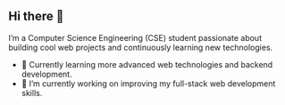 ## Hi there 👋
I’m a Computer Science Engineering (CSE) student passionate about building cool web projects and continuously learning new technologies.
- 🌱 Currently learning more advanced web technologies and backend development.
- 🔭 I’m currently working on improving my full-stack web development skills.

<!--
**Meghana-Yarlagadda/Meghana-Yarlagadda** is a ✨ _special_ ✨ repository because its `README.md` (this file) appears on your GitHub profile.

Here are some ideas to get you started:

- 🔭 I’m currently working on ...
- 🌱 I’m currently learning ...
- 👯 I’m looking to collaborate on ...
- 🤔 I’m looking for help with ...
- 💬 Ask me about ...
- 📫 How to reach me: ...
- 😄 Pronouns: ...
- ⚡ Fun fact: ...
-->
